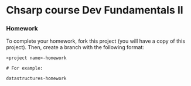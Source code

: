 # Chsarp course Dev Fundamentals II

### Homework

To complete your homework, fork this project (you will have a copy of this project). Then, create a branch with the
following format:

```
<project name>-homework

# For example:

datastructures-homework
```